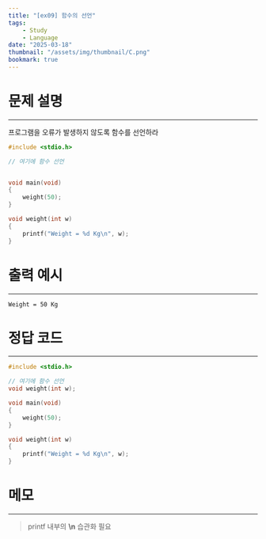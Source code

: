 ```yaml
---
title: "[ex09] 함수의 선언"
tags:
    - Study
    - Language
date: "2025-03-18"
thumbnail: "/assets/img/thumbnail/C.png"
bookmark: true
---
```

# 문제 설명
---
프로그램을 오류가 발생하지 않도록 함수를 선언하라

```c
#include <stdio.h>

// 여기에 함수 선언


void main(void)
{
	weight(50);
}

void weight(int w)
{
	printf("Weight = %d Kg\n", w);
}
```

# 출력 예시
---

```
Weight = 50 Kg
```

# 정답 코드
---

```c
#include <stdio.h>

// 여기에 함수 선언
void weight(int w);

void main(void)
{
	weight(50);
}

void weight(int w)
{
	printf("Weight = %d Kg\n", w);
}
```

# 메모
---
> printf 내부의 **\n** 습관화 필요